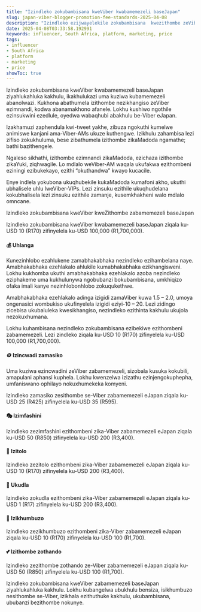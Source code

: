 ```yaml
---
title: "Izindleko zokubambisana kweViber kwabamemezeli baseJapan"
slug: japan-viber-blogger-promotion-fee-standards-2025-04-08
description: "Izindleko ezijwayelekile zokubambisana  kwezithombe zeViber zabamemezeli baseJapan"
date: 2025-04-08T03:33:58.192991
keywords: influencer, South Africa, platform, marketing, price
tags:
- influencer
- South Africa
- platform
- marketing
- price
showToc: true
---
```


Izindleko zokubambisana kweViber kwabamemezeli baseJapan ziyahlukahluka kakhulu, ikakhulukazi uma kuziwa kubamemezeli  abanolwazi. Kukhona abathumela izithombe nezikhangiso zeViber ezimnandi, kodwa abanamakhono afanele. Lokhu kushiwo ngothile ezinsukwini ezedlule, oyedwa wabaqhubi abakhulu be-Viber eJapan.

Izakhamuzi zaphendula kwi-tweet yakhe, zibuza ngokuthi kumelwe animiswe kanjani ama-Viber-AMs ukuze kuthengwe. Izikhulu zahambisa lezi zifiso zokukhuluma, bese zibathumela izithombe zikaMadoda ngamathe; bathi bazithengele.

Ngaleso sikhathi, izithombe ezimnandi zikaMadoda, ezichaza izithombe zikaYuki, ziqhwagile. Lo mdlalo weViber-AM waqala ukufakwa ezithombeni eziningi ezibukekayo, ezithi “okuthandwa” kwayo kucacile.

Enye indlela yokubona ukuqhubekile kukaMadoda kumafoni akho, ukuthi ubhalisele uhlu lweViber-VIPs. Lezi zinsuku ezithile ukuqhudelana kokubhalisela lezi zinsuku ezithile zamanje, kusemkhakheni walo mdlalo omncane.

Izindleko zokubambisana kweViber kweZithombe zabamemezeli baseJapan

Izindleko zokubambisana kweViber kwabamemezeli baseJapan ziqala ku-USD 10 (R170) zifinyelela ku-USD 100,000 (R1,700,000).

#### 💰 Uhlanga

Kunezinhlobo ezahlukene zamabhakabhaka nezindleko ezihambelana naye. Amabhakabhaka ezehlakalo ahlukile kumabhakabhaka ezikhangisweni. Lokhu kukhomba ukuthi amabhakabhaka ezehlakalo azoba nezindleko eziphakeme uma kukhulunywa ngobubanzi bokubambisana, umkhiqizo ofaka imali kanye nezinhlobonhlobo zokuqukethwe.

Amabhakabhaka ezehlakalo adinga izigidi zamaViber kuwa 1.5 – 2.0, umoya ongenasici wombukiso ukufinyelela izigidi eziyi-10 – 20. Lezi zidingo zicebisa ukubaluleka kwesikhangiso, nezindleko ezithinta kakhulu ukujola nezokuxhumana.

Lokhu kuhambisana nezindleko zokubambisana ezibekiwe ezithombeni zabamemezeli. Lezi zindleko ziqala ku-USD 10 (R170) zifinyelela ku-USD 100,000 (R1,700,000).

#### 🪙 Izincwadi zamasiko

Uma kuziwa ezincwadini zeViber zabamemezeli, sizobala kusuka kokubili, amapulani aphansi kuphela. Lokhu kwenzelwa izizathu ezinjengokuphepha, umfaniswano ophilayo nokuxhumekeka komyeni.

Izindleko zamasiko zesithombe se-Viber zabamemezeli eJapan ziqala ku-USD 25 (R425) zifinyelela ku-USD 35 (R595).

#### 🎭 Izimfashini

Izindleko zezimfashini ezithombeni zika-Viber zabamemezeli eJapan ziqala ku-USD 50 (R850) zifinyelela ku-USD 200 (R3,400).

#### 🚙 Izitolo

Izindleko zezitolo ezithombeni zika-Viber zabamemezeli eJapan ziqala ku-USD 10 (R170) zifinyelela ku-USD 200 (R3,400).

#### 🍣 Ukudla

Izindleko zokudla ezithombeni zika-Viber zabamemezeli eJapan ziqala ku-USD 1 (R17) zifinyelela ku-USD 200 (R3,400).

#### 👑 Izikhumbuzo

Izindleko zezikhumbuzo ezithombeni zika-Viber zabamemezeli eJapan ziqala ku-USD 10 (R170) zifinyelela ku-USD 100 (R1,700).

#### 💕 Izithombe zothando

Izindleko zezithombe zothando ze-Viber zabamemezeli eJapan ziqala ku-USD 50 (R850) zifinyelela ku-USD 100 (R1,700).

Izindleko zokubambisana kweViber zabamemezeli baseJapan ziyahlukahluka kakhulu. Lokhu kubangelwa ubukhulu bensiza, isikhumbuzo nesithombe se-Viber, izikhala ezithuthuke kakhulu, ukubambisana, ububanzi bezithombe nokunye.